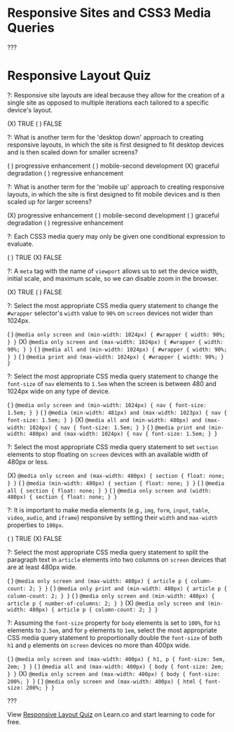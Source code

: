 # Responsive Sites and CSS3 Media Queries

???

# Responsive Layout Quiz

?: Responsive site layouts are ideal because they allow for the creation of a single site as opposed to multiple iterations each tailored to a specific device's layout.

(X) TRUE
( ) FALSE

?: What is another term for the 'desktop down' approach to creating responsive layouts, in which the site is first designed to fit desktop devices and is then scaled down for smaller screens?

( ) progressive enhancement
( ) mobile-second development
(X) graceful degradation
( ) regressive enhancement

?: What is another term for the 'mobile up' approach to creating responsive layouts, in which the site is first designed to fit mobile devices and is then scaled up for larger screens?

(X) progressive enhancement
( ) mobile-second development
( ) graceful degradation
( ) regressive enhancement

?: Each CSS3 media query may only be given one conditional expression to evaluate.

( ) TRUE
(X) FALSE

?: A `meta` tag with the name of `viewport` allows us to set the device width, initial scale, and maximum scale, so we can disable zoom in the browser.

(X) TRUE
( ) FALSE

?: Select the most appropriate CSS media query statement to change the `#wrapper` selector's `width` value to `90%` on `screen` devices not wider than 1024px.

( ) `@media only screen and (min-width: 1024px) { #wrapper { width: 90%; } }`
(X) `@media only screen and (max-width: 1024px) { #wrapper { width: 90%; } }`
( ) `@media all and (min-width: 1024px) { #wrapper { width: 90%; } }`
( ) `@media print and (max-width: 1024px) { #wrapper { width: 90%; } }`

?: Select the most appropriate CSS media query statement to change the `font-size` of `nav` elements to `1.5em` when the screen is between 480 and 1024px wide on any type of device.

( ) `@media only screen and (min-width: 1024px) { nav { font-size: 1.5em; } }`
( ) `@media (min-width: 481px) and (max-width: 1023px) { nav { font-size: 1.5em; } }`
(X) `@media all and (min-width: 480px) and (max-width: 1024px) { nav { font-size: 1.5em; } }`
( ) `@media print and (min-width: 480px) and (max-width: 1024px) { nav { font-size: 1.5em; } }`

?: Select the most appropriate CSS media query statement to set `section` elements to stop floating on `screen` devices with an available width of 480px or less.

(X) `@media only screen and (max-width: 480px) { section { float: none; } }`
( ) `@media (min-width: 480px) { section { float: none; } }`
( ) `@media all { section { float: none; } }`
( ) `@media only screen and (width: 480px) { section { float: none; } }`

?: It is important to make media elements (e.g., `img`, `form`, `input`, `table`, `video`, `audio`, and `iframe`) responsive by setting their `width` and `max-width` properties to `100px`.

( ) TRUE
(X) FALSE

?: Select the most appropriate CSS media query statement to split the paragraph text in `article` elements into two columns on `screen` devices that are at least 480px wide.

( ) `@media only screen and (max-width: 480px) { article p { column-count: 2; } }`
( ) `@media only print and (min-width: 480px) { article p { column-count: 2; } }`
( ) `@media only screen and (min-width: 480px) { article p { number-of-columns: 2; } }`
(X) `@media only screen and (min-width: 480px) { article p { column-count: 2; } }`

?: Assuming the `font-size` property for `body` elements is set to `100%`, for `h1` elements to `2.5em`, and for `p` elements to `1em`, select the most appropriate CSS media query statement to proportionally double the `font-size` of both `h1` and `p` elements on `screen` devices no more than 400px wide.

( ) `@media only screen and (max-width: 400px) { h1, p { font-size: 5em, 2em; } }`
( ) `@media all and (max-width: 400px) { body { font-size: 2em; } }`
(X) `@media only screen and (max-width: 400px) { body { font-size: 200%; } }`
( ) `@media only screen and (max-width: 400px) { html { font-size: 200%; } }`

???

<p data-visibility='hidden'>View <a href='https://learn.co/lessons/fe-quiz-05' title='Responsive Layout Quiz'>Responsive Layout Quiz</a> on Learn.co and start learning to code for free.</p>
